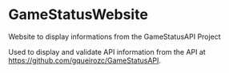 # GameStatusWebsite
Website to display informations from the GameStatusAPI Project

Used to display and validate API information from the API at https://github.com/gqueirozc/GameStatusAPI.
